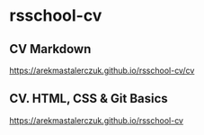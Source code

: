 # rsschool-cv

## CV Markdown

https://arekmastalerczuk.github.io/rsschool-cv/cv

## CV. HTML, CSS & Git Basics
https://arekmastalerczuk.github.io/rsschool-cv
